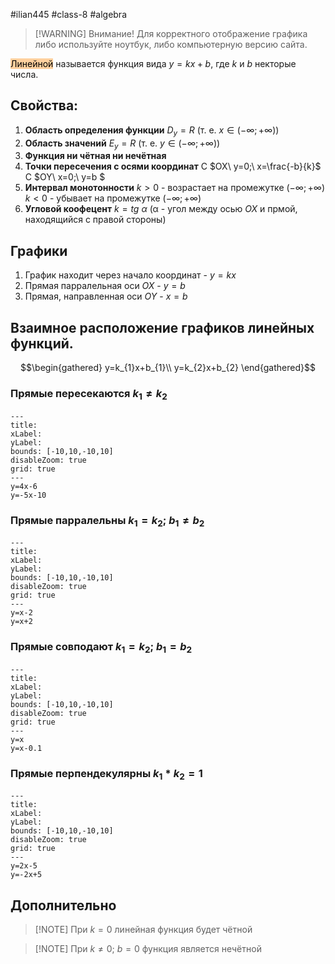 #ilian445 #class-8 #algebra

> [!WARNING] Внимание!
> Для корректного отображение графика либо используйте ноутбук, либо компьютерную версию сайта.

<mark style="background: #FFB86CA6;">Линейной</mark> называется функция вида $y = kx+b$, где $k$ и $b$ некторые числа.
## Свойства:
1. **Область определения функции**
	$D_{y}=R$ (т. е. $x∈(-∞;+∞)$)
2. **Область значений**
	$E_{y}=R$ (т. е. $y∈(-∞;+∞)$)
3. **Функция ни чётная ни нечётная**
4. **Точки пересечения с осями координат**
	С $OX\ y=0;\ x=\frac{-b}{k}$
	С $OY\ x=0;\ y=b $
5. **Интервал монотонности**
	$k>0$ - возрастает на промежутке ($-∞; +∞$)
	$k<0$ - убывает на промежутке ($-∞; +∞$)
6. **Угловой коофецент**
	$k=tg\ α$
	(α - угол между осью $OX$ и прмой, находящийся с правой стороны)
## Графики
1. График находит через начало координат - $y=kx$
2. Прямая парралельная оси $OX$ - $y=b$
3. Прямая, направленная оси $OY$ - $x=b$
## Взаимное расположение графиков линейных функций.
$$\begin{gathered}
y=k_{1}x+b_{1}\\
y=k_{2}x+b_{2}
\end{gathered}$$
### Прямые пересекаются $k_{1}≠k_{2}$
```functionplot
---
title: 
xLabel: 
yLabel: 
bounds: [-10,10,-10,10]
disableZoom: true
grid: true
---
y=4x-6
y=-5x-10
```
### Прямые парралельны $k_{1}=k_{2};\ b_{1}≠b_{2}$
```functionplot
---
title: 
xLabel: 
yLabel: 
bounds: [-10,10,-10,10]
disableZoom: true
grid: true
---
y=x-2
y=x+2
```
### Прямые совподают $k_{1}=k_{2};\ b_{1}=b_{2}$
```functionplot
---
title: 
xLabel: 
yLabel: 
bounds: [-10,10,-10,10]
disableZoom: true
grid: true
---
y=x
y=x-0.1
```
### Прямые перпендекулярны $k_{1}*k_{2}=1$
```functionplot
---
title: 
xLabel: 
yLabel: 
bounds: [-10,10,-10,10]
disableZoom: true
grid: true
---
y=2x-5
y=-2x+5
```
## Дополнительно
>[!NOTE] При $k=0$ линейная функция будет чётной

>[!NOTE] При $k≠0;\ b=0$ функция является нечётной